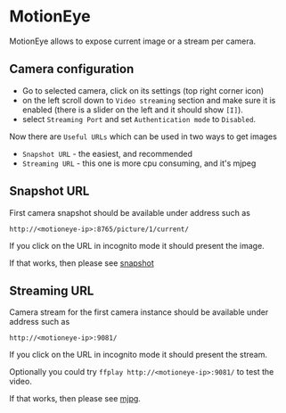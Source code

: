 # MotionEye

MotionEye allows to expose current image or a stream per camera.

## Camera configuration

* Go to selected camera, click on its settings (top right corner icon)
* on the left scroll down to `Video streaming` section and make sure it is enabled
(there is a slider on the left and it should show `[I]`).
* select `Streaming Port` and set `Authentication mode` to `Disabled`.

Now there are `Useful URLs` which can be used in two ways to get images

* `Snapshot URL` - the easiest, and recommended
* `Streaming URL` - this one is more cpu consuming, and it's mjpeg

## Snapshot URL

First camera snapshot should be available under address such as

`http://<motioneye-ip>:8765/picture/1/current/`

If you click on the URL in incognito mode it should present the image.

If that works, then please see [snapshot](./config.for.camera.snapshot.md#motioneye)

## Streaming URL

Camera stream for the first camera instance should be available under address
such as

`http://<motioneye-ip>:9081/`

If you click on the URL in incognito mode it should present the stream.

Optionally you could try `ffplay http://<motioneye-ip>:9081/` to test the video.

If that works, then please see [mjpg](./config.for.camera.mjpg.md#motioneye).
